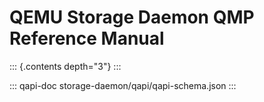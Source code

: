 # QEMU Storage Daemon QMP Reference Manual

::: {.contents depth="3"}
:::

::: qapi-doc
storage-daemon/qapi/qapi-schema.json
:::
